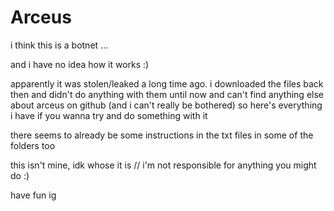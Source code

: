 # Arceus
i think this is a botnet ...

and i have no idea how it works :)

apparently it was stolen/leaked a long time ago. i downloaded the files back then and didn't do anything with them until now and can't find anything else about arceus on github (and i can't really be bothered) so here's everything i have if you wanna try and do something with it

there seems to already be some instructions in the txt files in some of the folders too

this isn't mine, idk whose it is // i'm not responsible for anything you might do :)

have fun ig
